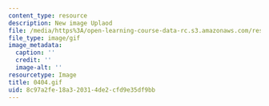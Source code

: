 ```yaml
---
content_type: resource
description: New image Uplaod
file: /media/https%3A/open-learning-course-data-rc.s3.amazonaws.com/res-21g-01-kana-spring-2010/8c97a2fe18a320314de2cfd9e35df9bb_0404.gif
file_type: image/gif
image_metadata:
  caption: ''
  credit: ''
  image-alt: ''
resourcetype: Image
title: 0404.gif
uid: 8c97a2fe-18a3-2031-4de2-cfd9e35df9bb
---
```

